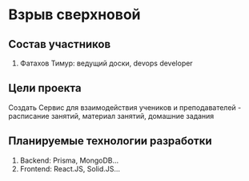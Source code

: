 # Взрыв сверхновой
## Состав участников
1. Фатахов Тимур: ведущий доски, devops developer

## Цели проекта
Создать Сервис для взаимодействия учеников и преподавателей - расписание занятий,
материал занятий, домашние задания

## Планируемые технологии разработки
1. Backend: Prisma, MongoDB...
2. Frontend: React.JS, Solid.JS...

